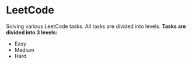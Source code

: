 # LeetCode
Solving various LeetCode tasks. All tasks are divided into levels.
**Tasks are divided into 3 levels:**
- Easy
- Medium
- Hard
